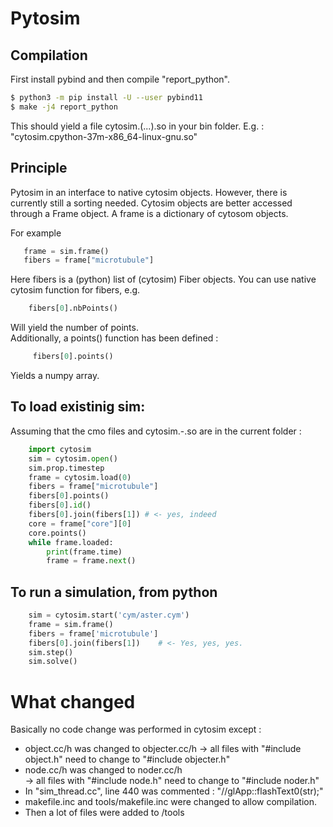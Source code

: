 # Pytosim 
## Compilation
First install pybind and then compile "report_python".

```bash
$ python3 -m pip install -U --user pybind11
$ make -j4 report_python
```
This should yield a file cytosim.(...).so in your bin folder. E.g. : "cytosim.cpython-37m-x86_64-linux-gnu.so"

## Principle
Pytosim in an interface to native cytosim objects. However, there is currently still a sorting needed. Cytosim objects are better accessed through a Frame object. A frame is a dictionary of cytosom objects.

For example   

 ```python
    frame = sim.frame()
    fibers = frame["microtubule"]
```
Here fibers is a (python) list of (cytosim) Fiber objects. You can use native cytosim function for fibers, e.g.

```python
    fibers[0].nbPoints() 
```
Will yield the number of points.  
Additionally, a points() function has been defined :  
 
```python
     fibers[0].points()
```  
Yields a numpy array. 

## To load existinig sim:
Assuming that the cmo files and cytosim.-.so are in the current folder : 

```python
    import cytosim
    sim = cytosim.open()
    sim.prop.timestep 
    frame = cytosim.load(0)
    fibers = frame["microtubule"]
    fibers[0].points()
    fibers[0].id()
    fibers[0].join(fibers[1]) # <- yes, indeed
    core = frame["core"][0]
    core.points()
    while frame.loaded:
        print(frame.time)
        frame = frame.next()
```

## To run a simulation, from python
```python
    sim = cytosim.start('cym/aster.cym')
    frame = sim.frame() 
    fibers = frame['microtubule'] 
    fibers[0].join(fibers[1])    # <- Yes, yes, yes. 
    sim.step()
    sim.solve() 
```

# What changed 
Basically no code change was performed in cytosim except :   
- object.cc/h was changed to objecter.cc/h
    -> all files with "#include object.h" need to change to "#include objecter.h"  
- node.cc/h was changed to noder.cc/h  
     -> all files with "#include node.h" need to change to "#include noder.h"  
- In "sim_thread.cc", line 440 was commented : "//glApp::flashText0(str);"  
- makefile.inc and tools/makefile.inc were changed to allow compilation.  
- Then a lot of files were added to /tools  


